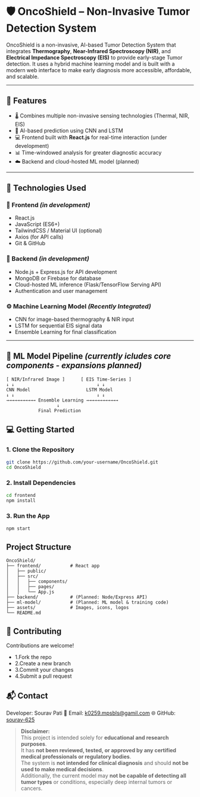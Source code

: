 # 🛡️ OncoShield – Non-Invasive Tumor Detection System

OncoShield is a non-invasive, AI-based Tumor Detection System that integrates **Thermography**, **Near-Infrared Spectroscopy (NIR)**, and **Electrical Impedance Spectroscopy (EIS)** to provide early-stage Tumor  detection. It uses a hybrid machine learning model and is built with a modern web interface to make early diagnosis more accessible, affordable, and scalable.

---

## 🚀 Features

- 🌡️ Combines multiple non-invasive sensing technologies (Thermal, NIR, EIS)
- 🤖 AI-based prediction using CNN and LSTM
- 💻 Frontend built with **React.js** for real-time interaction (under development)
- 📊 Time-windowed analysis for greater diagnostic accuracy
- ☁️ Backend and cloud-hosted ML model (planned)

---

## 🧠 Technologies Used

### 🔷 Frontend *(in development)*
- React.js
- JavaScript (ES6+)
- TailwindCSS / Material UI (optional)
- Axios (for API calls)
- Git & GitHub

### 🔶 Backend *(in development)*
- Node.js + Express.js for API development
- MongoDB or Firebase for database
- Cloud-hosted ML inference (Flask/TensorFlow Serving API)
- Authentication and user management

### ⚙️ Machine Learning Model *(Recently Integrated)*
- CNN for image-based thermography & NIR input
- LSTM for sequential EIS signal data
- Ensemble Learning for final classification

---

## 🧬 ML Model Pipeline *(currently icludes core components - expansions planned)*
```text
[ NIR/Infrared Image ]      [ EIS Time-Series ]
↓ ↓                               ↓ ↓
CNN Model                     LSTM Model
↓ ↓                               ↓ ↓
→→→→→→→→→→→ Ensemble Learning →→→→→→→→→→→→
                   ↓
            Final Prediction
```

## 💻 Getting Started

### 1. Clone the Repository
```bash
git clone https://github.com/your-username/OncoShield.git
cd OncoShield
```

### 2. Install Dependencies
```bash
cd frontend
npm install
```

### 3. Run the App
```bash
npm start
```

## Project Structure
```plaintext
OncoShield/
├── frontend/           # React app
│   ├── public/
│   ├── src/
│   │   ├── components/
│   │   ├── pages/
│   │   └── App.js
├── backend/            # (Planned: Node/Express API)
├── ml-model/           # (Planned: ML model & training code)
├── assets/             # Images, icons, logos
└── README.md
```

## 🤝 Contributing
Contributions are welcome!
- 1.Fork the repo
- 2.Create a new branch
- 3.Commit your changes
- 4.Submit a pull request

## 📬 Contact
Developer: Sourav Pati
📧 Email: [k0259.mpsbls@gamil.com](k0259.mpsbls@gmail.com)
🌐 GitHub: [sourav-625](https://github.com/sourav-625)


> **Disclaimer:**  
> This project is intended solely for **educational and research purposes**.  
> It has **not been reviewed, tested, or approved by any certified medical professionals or regulatory bodies**.  
> The system is **not intended for clinical diagnosis** and should **not be used to make medical decisions**.  
> Additionally, the current model may **not be capable of detecting all tumor types** or conditions, especially deep internal tumors or cancers.
